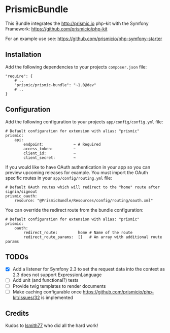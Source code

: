# PrismicBundle

This Bundle integrates the http://prismic.io php-kit with the Symfony Framework:
https://github.com/prismicio/php-kit

For an example use see:
https://github.com/prismicio/php-symfony-starter

## Installation

Add the following dependencies to your projects ``composer.json`` file:

    "require": {
        # ..
        "prismic/prismic-bundle": "~1.0@dev"
        # ..
    }

## Configuration

Add the following configuration to your projects ``app/config/config.yml`` file:

    # Default configuration for extension with alias: "prismic"
    prismic:
        api:
            endpoint:             ~ # Required
            access_token:         ~
            client_id:            ~
            client_secret:        ~

If you would like to have OAuth authentication in your app so you can preview upcoming releases for example. You must import the OAuth specific routes in your ``app/config/routing.yml`` file:

    # Default OAuth routes which will redirect to the "home" route after signin/signout
    prismic_oauth:
        resource: "@PrismicBundle/Resources/config/routing/oauth.xml"

You can override the redirect route from the bundle configuration:

    # Default configuration for extension with alias: "prismic"
    prismic:
        oauth:
            redirect_route:         home # Name of the route
            redirect_route_params:  []   # An array with additional route params

## TODOs

- [x] Add a listener for Symfony 2.3 to set the request data into the context as 2.3 does not support ExpressionLanguage
- [ ] Add unit (and functional?) tests
- [ ] Provide twig templates to render documents
- [ ] Make caching configurable once https://github.com/prismicio/php-kit/issues/32 is implemented

## Credits

Kudos to [lsmith77](https://github.com/lsmith77) who did all the hard work!
